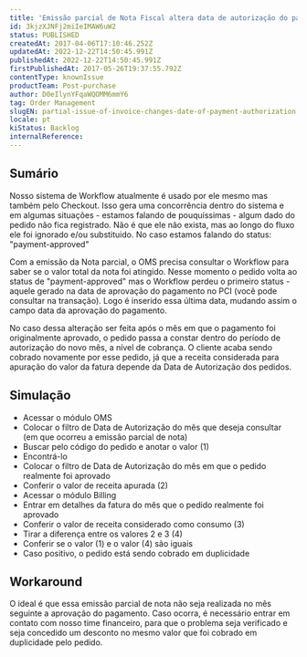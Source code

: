 ```yaml
---
title: 'Emissão parcial de Nota Fiscal altera data de autorização do pagamento'
id: 3kjzXJNFj2miIeIMAW6uW2
status: PUBLISHED
createdAt: 2017-04-06T17:10:46.252Z
updatedAt: 2022-12-22T14:50:45.991Z
publishedAt: 2022-12-22T14:50:45.991Z
firstPublishedAt: 2017-05-26T19:37:55.792Z
contentType: knownIssue
productTeam: Post-purchase
author: D0eIlynYFqaWQOMM6mmY6
tag: Order Management
slugEN: partial-issue-of-invoice-changes-date-of-payment-authorization
locale: pt
kiStatus: Backlog
internalReference: 
---
```


## Sumário

Nosso sistema de Workflow atualmente é usado por ele mesmo mas também pelo Checkout. Isso gera uma concorrência dentro do sistema e em algumas situações - estamos falando de pouquíssimas - algum dado do pedido não fica registrado. Não é que ele não exista, mas ao longo do fluxo ele foi ignorado e/ou substituido. No caso estamos falando do status: "payment-approved"

Com a emissão da Nota parcial, o OMS precisa consultar o Workflow para saber se o valor total da nota foi atingido. Nesse momento o pedido volta ao status de "payment-approved" mas o Workflow perdeu o primeiro status - aquele gerado na data de aprovação do pagamento no PCI (você pode consultar na transação). Logo é inserido essa última data, mudando assim o campo data da aprovação do pagamento.

No caso dessa alteração ser feita após o mês em que o pagamento foi originalmente aprovado, o pedido passa a constar dentro do período de autorização do novo mês, a nível de cobrança. O cliente acaba sendo cobrado novamente por esse pedido, já que a receita considerada para apuração do valor da fatura depende da Data de Autorização dos pedidos.

## Simulação

- Acessar o módulo OMS
- Colocar o filtro de Data de Autorização do mês que deseja consultar (em que ocorreu a emissão parcial de nota)
- Buscar pelo código do pedido e anotar o valor (1)
- Encontrá-lo
- Colocar o filtro de Data de Autorização do mês em que o pedido realmente foi aprovado
- Conferir o valor de receita apurada (2)
- Acessar o módulo Billing
- Entrar em detalhes da fatura do mês que o pedido realmente foi aprovado
- Conferir o valor de receita considerado como consumo (3)
- Tirar a diferença entre os valores 2 e 3 (4)
- Conferir se o valor (1) e o valor (4) são iguais
- Caso positivo, o pedido está sendo cobrado em duplicidade

## Workaround

O ideal é que essa emissão parcial de nota não seja realizada no mês seguinte a aprovação do pagamento. Caso ocorra, é necessário entrar em contato com nosso time financeiro, para que o problema seja verificado e seja concedido um desconto no mesmo valor que foi cobrado em duplicidade pelo pedido.

